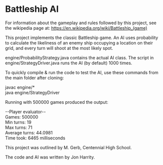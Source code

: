 # Battleship AI

For information about the gameplay and rules followed by this project, see the wikipedia page at:
https://en.wikipedia.org/wiki/Battleship_(game)

This project implements the classic Battleship game. An AI uses probability to calculate the likeliness of an enemy ship occupying a location on their grid, and every turn will shoot at the most likely spot. 

engine/ProbabilityStrategy.java contains the actual AI class. The script in engine/StrategyDriver.java runs the AI (by default) 1000 times. 

To quickly compile & run the code to test the AI, use these commands from the main folder after cloning: 

javac engine/*  
java engine/StrategyDriver


Running with 500000 games produced the output:

--Player evaluator--  
Games: 500000  
Min turns: 19  
Max turns: 71  
Average turns: 44.0981  
Time took: 6465 milliseconds  


This project was outlined by M. Gerb, Centennial High School.

The code and AI was written by Jon Harrity.
